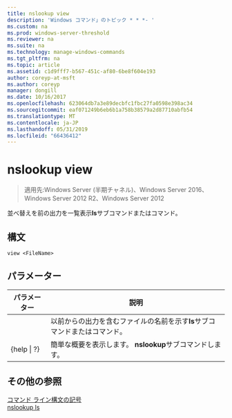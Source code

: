 ```yaml
---
title: nslookup view
description: 'Windows コマンド」のトピック * * *- '
ms.custom: na
ms.prod: windows-server-threshold
ms.reviewer: na
ms.suite: na
ms.technology: manage-windows-commands
ms.tgt_pltfrm: na
ms.topic: article
ms.assetid: c1d9fff7-b567-451c-af80-6be8f604e193
author: coreyp-at-msft
ms.author: coreyp
manager: dongill
ms.date: 10/16/2017
ms.openlocfilehash: 623064db7a3e89decbfc1fbc27fa0598e398ac34
ms.sourcegitcommit: eaf071249b6eb6b1a758b38579a2d87710abfb54
ms.translationtype: MT
ms.contentlocale: ja-JP
ms.lasthandoff: 05/31/2019
ms.locfileid: "66436412"
---
```

# <a name="nslookup-view"></a>nslookup view

>適用先:Windows Server (半期チャネル)、Windows Server 2016、Windows Server 2012 R2、Windows Server 2012

並べ替えを前の出力を一覧表示**ls**サブコマンドまたはコマンド。  
## <a name="syntax"></a>構文  
```  
view <FileName>  
```  
## <a name="parameters"></a>パラメーター  

|    パラメーター    |                                            説明                                            |
|-----------------|---------------------------------------------------------------------------------------------------|
|   <FileName>    | 以前からの出力を含むファイルの名前を示す**ls**サブコマンドまたはコマンド。 |
| {help &#124; ?} |                       簡単な概要を表示します。 **nslookup**サブコマンドします。                       |

## <a name="additional-references"></a>その他の参照  
[コマンド ライン構文の記号](command-line-syntax-key.md)  
[nslookup ls](nslookup-ls.md)  
